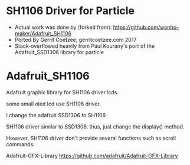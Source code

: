 # SH1106 Driver for Particle
* Actual work was done by (forked from): https://github.com/wonho-maker/Adafruit_SH1106
* Ported By Gerrit Coetzee, gerritcoetzee.com 2017
* Stack-overflowed heavily from Paul Kourany's port of the Adafruit_SSD1306 library for particle 


Adafruit_SH1106
===============

Adafruit graphic library for SH1106 driver lcds.

some small oled lcd use SH1106 driver.

I change the adafruit SSD1306 to SH1106 

SH1106 driver similar to SSD1306. thus, just change the display() method. 
 
However, SH1106 driver don't provide several functions such as scroll commands.


 Adafruit-GFX-Library
 https://github.com/adafruit/Adafruit-GFX-Library
